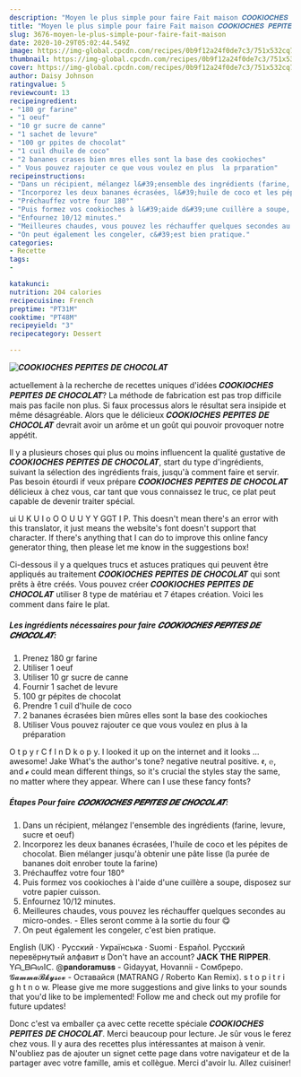 ```yaml
---
description: "Moyen le plus simple pour faire Fait maison 𝑪𝑶𝑶𝑲𝑰𝑶𝑪𝑯𝑬𝑺 𝑷𝑬́𝑷𝑰𝑻𝑬𝑺 𝑫𝑬 𝑪𝑯𝑶𝑪𝑶𝑳𝑨𝑻"
title: "Moyen le plus simple pour faire Fait maison 𝑪𝑶𝑶𝑲𝑰𝑶𝑪𝑯𝑬𝑺 𝑷𝑬́𝑷𝑰𝑻𝑬𝑺 𝑫𝑬 𝑪𝑯𝑶𝑪𝑶𝑳𝑨𝑻"
slug: 3676-moyen-le-plus-simple-pour-faire-fait-maison
date: 2020-10-29T05:02:44.549Z
image: https://img-global.cpcdn.com/recipes/0b9f12a24f0de7c3/751x532cq70/𝑪𝑶𝑶𝑲𝑰𝑶𝑪𝑯𝑬𝑺-𝑷𝑬́𝑷𝑰𝑻𝑬𝑺-𝑫𝑬-𝑪𝑯𝑶𝑪𝑶𝑳𝑨𝑻-photo-principale-de-la-recette.jpg
thumbnail: https://img-global.cpcdn.com/recipes/0b9f12a24f0de7c3/751x532cq70/𝑪𝑶𝑶𝑲𝑰𝑶𝑪𝑯𝑬𝑺-𝑷𝑬́𝑷𝑰𝑻𝑬𝑺-𝑫𝑬-𝑪𝑯𝑶𝑪𝑶𝑳𝑨𝑻-photo-principale-de-la-recette.jpg
cover: https://img-global.cpcdn.com/recipes/0b9f12a24f0de7c3/751x532cq70/𝑪𝑶𝑶𝑲𝑰𝑶𝑪𝑯𝑬𝑺-𝑷𝑬́𝑷𝑰𝑻𝑬𝑺-𝑫𝑬-𝑪𝑯𝑶𝑪𝑶𝑳𝑨𝑻-photo-principale-de-la-recette.jpg
author: Daisy Johnson
ratingvalue: 5
reviewcount: 13
recipeingredient:
- "180 gr farine"
- "1 oeuf"
- "10 gr sucre de canne"
- "1 sachet de levure"
- "100 gr ppites de chocolat"
- "1 cuil dhuile de coco"
- "2 bananes crases bien mres elles sont la base des cookioches"
- " Vous pouvez rajouter ce que vous voulez en plus  la prparation"
recipeinstructions:
- "Dans un récipient, mélangez l&#39;ensemble des ingrédients (farine, levure, sucre et oeuf)"
- "Incorporez les deux bananes écrasées, l&#39;huile de coco et les pépites de chocolat. Bien mélanger jusqu&#39;à obtenir une pâte lisse (la purée de bananes doit enrober toute la farine)"
- "Préchauffez votre four 180°"
- "Puis formez vos cookioches à l&#39;aide d&#39;une cuillère a soupe, disposez sur votre papier cuisson."
- "Enfournez 10/12 minutes."
- "Meilleures chaudes, vous pouvez les réchauffer quelques secondes au micro-ondes. Elles seront comme à la sortie du four 😋"
- "On peut également les congeler, c&#39;est bien pratique."
categories:
- Recette
tags:
- 

katakunci:  
nutrition: 204 calories
recipecuisine: French
preptime: "PT31M"
cooktime: "PT48M"
recipeyield: "3"
recipecategory: Dessert

---
```



![𝑪𝑶𝑶𝑲𝑰𝑶𝑪𝑯𝑬𝑺 𝑷𝑬́𝑷𝑰𝑻𝑬𝑺 𝑫𝑬 𝑪𝑯𝑶𝑪𝑶𝑳𝑨𝑻](https://img-global.cpcdn.com/recipes/0b9f12a24f0de7c3/751x532cq70/𝑪𝑶𝑶𝑲𝑰𝑶𝑪𝑯𝑬𝑺-𝑷𝑬́𝑷𝑰𝑻𝑬𝑺-𝑫𝑬-𝑪𝑯𝑶𝑪𝑶𝑳𝑨𝑻-photo-principale-de-la-recette.jpg)

actuellement à la recherche de recettes uniques d'idées 𝑪𝑶𝑶𝑲𝑰𝑶𝑪𝑯𝑬𝑺 𝑷𝑬́𝑷𝑰𝑻𝑬𝑺 𝑫𝑬 𝑪𝑯𝑶𝑪𝑶𝑳𝑨𝑻? La méthode de fabrication est pas trop difficile mais pas facile non plus. Si faux processus alors le résultat sera insipide et même désagréable. Alors que le délicieux 𝑪𝑶𝑶𝑲𝑰𝑶𝑪𝑯𝑬𝑺 𝑷𝑬́𝑷𝑰𝑻𝑬𝑺 𝑫𝑬 𝑪𝑯𝑶𝑪𝑶𝑳𝑨𝑻 devrait avoir un arôme et un goût qui pouvoir provoquer notre appétit.

Il y a plusieurs choses qui plus ou moins influencent la qualité gustative de 𝑪𝑶𝑶𝑲𝑰𝑶𝑪𝑯𝑬𝑺 𝑷𝑬́𝑷𝑰𝑻𝑬𝑺 𝑫𝑬 𝑪𝑯𝑶𝑪𝑶𝑳𝑨𝑻, start du type d'ingrédients, suivant la sélection des ingrédients frais, jusqu'à comment faire et servir. Pas besoin étourdi if veux prépare 𝑪𝑶𝑶𝑲𝑰𝑶𝑪𝑯𝑬𝑺 𝑷𝑬́𝑷𝑰𝑻𝑬𝑺 𝑫𝑬 𝑪𝑯𝑶𝑪𝑶𝑳𝑨𝑻 délicieux à chez vous, car tant que vous connaissez le truc, ce plat peut capable de devenir traiter spécial.

ui U K U I o O O U U Y Y GGT I P. This doesn&#39;t mean there&#39;s an error with this translator, it just means the website&#39;s font doesn&#39;t support that character. If there&#39;s anything that I can do to improve this online fancy generator thing, then please let me know in the suggestions box!


Ci-dessous il y a quelques trucs et astuces pratiques qui peuvent être appliqués au traitement 𝑪𝑶𝑶𝑲𝑰𝑶𝑪𝑯𝑬𝑺 𝑷𝑬́𝑷𝑰𝑻𝑬𝑺 𝑫𝑬 𝑪𝑯𝑶𝑪𝑶𝑳𝑨𝑻 qui sont prêts à être créés. Vous pouvez créer 𝑪𝑶𝑶𝑲𝑰𝑶𝑪𝑯𝑬𝑺 𝑷𝑬́𝑷𝑰𝑻𝑬𝑺 𝑫𝑬 𝑪𝑯𝑶𝑪𝑶𝑳𝑨𝑻 utiliser 8 type de matériau et 7 étapes création. Voici les comment dans faire le plat.

<!--inarticleads1-->

##### Les ingrédients nécessaires pour faire 𝑪𝑶𝑶𝑲𝑰𝑶𝑪𝑯𝑬𝑺 𝑷𝑬́𝑷𝑰𝑻𝑬𝑺 𝑫𝑬 𝑪𝑯𝑶𝑪𝑶𝑳𝑨𝑻:

1. Prenez 180 gr farine
1. Utiliser 1 oeuf
1. Utiliser 10 gr sucre de canne
1. Fournir 1 sachet de levure
1.  100 gr pépites de chocolat
1. Prendre 1 cuil d&#39;huile de coco
1.  2 bananes écrasées bien mûres elles sont la base des cookioches
1. Utiliser  Vous pouvez rajouter ce que vous voulez en plus à la préparation


O t p y r C f I n D k o p y. I looked it up on the internet and it looks … awesome! Jake What&#39;s the author&#39;s tone? negative neutral positive. 𝖊, 𝕖, and 𝓮 could mean different things, so it&#39;s crucial the styles stay the same, no matter where they appear. Where can I use these fancy fonts? 

<!--inarticleads2-->

##### Étapes Pour faire 𝑪𝑶𝑶𝑲𝑰𝑶𝑪𝑯𝑬𝑺 𝑷𝑬́𝑷𝑰𝑻𝑬𝑺 𝑫𝑬 𝑪𝑯𝑶𝑪𝑶𝑳𝑨𝑻:

1. Dans un récipient, mélangez l&#39;ensemble des ingrédients (farine, levure, sucre et oeuf)
1. Incorporez les deux bananes écrasées, l&#39;huile de coco et les pépites de chocolat. Bien mélanger jusqu&#39;à obtenir une pâte lisse (la purée de bananes doit enrober toute la farine)
1. Préchauffez votre four 180°
1. Puis formez vos cookioches à l&#39;aide d&#39;une cuillère a soupe, disposez sur votre papier cuisson.
1. Enfournez 10/12 minutes.
1. Meilleures chaudes, vous pouvez les réchauffer quelques secondes au micro-ondes. - Elles seront comme à la sortie du four 😋
1. On peut également les congeler, c&#39;est bien pratique.


English (UK) · Русский · Українська · Suomi · Español. Русский перевёрнутый алфавит ʁ Don&#39;t have an account? 𝐉𝐀𝐂𝐊 𝐓𝐇𝐄 𝐑𝐈𝐏𝐏𝐄𝐑. Yᗩ_ᗷᗩᔕIᑕ. @𝐩𝐚𝐧𝐝𝐨𝐫𝐚𝐦𝐮𝐬𝐬 - Gidayyat, Hovannii - Сомбреро. 𝓖𝓪𝓶𝓶𝓪𝓑𝓴𝔂𝓼𝓸𝓿 - Оставайся (MATRANG / Roberto Kan Remix). s t o p i t r i g h t n o w. Please give me more suggestions and give links to your sounds that you&#39;d like to be implemented! Follow me and check out my profile for future updates! 


Donc c'est va emballer ça avec cette recette spéciale 𝑪𝑶𝑶𝑲𝑰𝑶𝑪𝑯𝑬𝑺 𝑷𝑬́𝑷𝑰𝑻𝑬𝑺 𝑫𝑬 𝑪𝑯𝑶𝑪𝑶𝑳𝑨𝑻. Merci beaucoup pour lecture. Je sûr vous le ferez chez vous. Il y aura des recettes plus  intéressantes at maison à venir. N'oubliez pas de ajouter un signet cette page dans votre navigateur et de la partager avec votre famille, amis et collègue. Merci d'avoir lu. Allez cuisiner!
